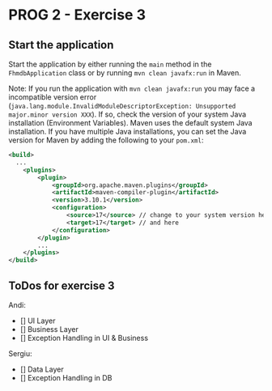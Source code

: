 # PROG 2 - Exercise 3 

## Start the application
Start the application by either running the `main` method in the `FhmdbApplication` class or by running `mvn clean javafx:run` in Maven.

Note: If you run the application with `mvn clean javafx:run` you may face a incompatible version error (`java.lang.module.InvalidModuleDescriptorException: Unsupported major.minor version XXX`). If so, check the version of your system Java installation (Environment Variables). 
Maven uses the default system Java installation. If you have multiple Java installations, you can set the Java version for Maven by adding the following to your 
`pom.xml`:
```xml
<build>
  ...
    <plugins>
        <plugin>
            <groupId>org.apache.maven.plugins</groupId>
            <artifactId>maven-compiler-plugin</artifactId>
            <version>3.10.1</version>
            <configuration>
                <source>17</source> // change to your system version here
                <target>17</target> // and here
            </configuration>
        </plugin>
        ...
    </plugins>
</build>
```

##  ToDos for exercise 3
Andi: 
- [] UI Layer
- [] Business Layer
- [] Exception Handling in UI & Business

Sergiu:
- [] Data Layer
- [] Exception Handling in DB